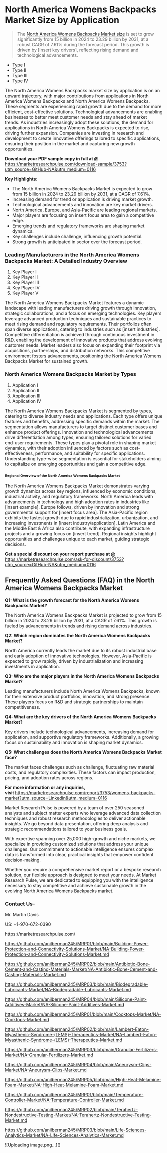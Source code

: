 <h1>North America Womens Backpacks Market&nbsp;Size by Application</h1><blockquote><p>The <a href="https://marketresearchpulse.com/download-sample/3753?utm_source=GitHub-NA&amp;utm_medium=0116">North America Womens Backpacks Market size</a> is set to grow significantly from 15 billion in 2024 to 23.29 billion by 2031, at a robust CAGR of 7.61% during the forecast period. This growth is driven by [insert key drivers], reflecting rising demand and technological advancements.</p></blockquote><ul><li>Type I <li> Type II <li> Type III <li> Type IV</li></ul><p>The North America Womens Backpacks market size by application is on an upward trajectory, with major contributions from applications in North America Womens Backpacks and North America Womens Backpacks. These segments are experiencing rapid growth due to the demand for more efficient, cost-effective solutions. Technological advancements are enabling businesses to better meet customer needs and stay ahead of market trends. As industries increasingly adopt these solutions, the demand for applications in North America Womens Backpacks is expected to rise, driving further expansion. Companies are investing in research and development to create innovative offerings tailored to specific applications, ensuring their position in the market and capturing new growth opportunities.</p><p><strong>Download your PDF sample copy in full at @ </strong><a href="https://marketresearchpulse.com/download-sample/3753?utm_source=GitHub-NA&amp;utm_medium=0116">https://marketresearchpulse.com/download-sample/3753?utm_source=GitHub-NA&amp;utm_medium=0116</a></p><p><strong>Key Highlights: </strong></p><ul><li>The North America Womens Backpacks Market is expected to grow from 15 billion in 2024 to 23.29 billion by 2031, at a CAGR of 7.61%.</li><li>Increasing demand for trend or application is driving market growth.</li><li>Technological advancements and innovation are key market drivers.</li><li>North America, Europe, and Asia-Pacific are leading regional markets.</li><li>Major players are focusing on insert focus area to gain a competitive edge.</li><li>Emerging trends and regulatory frameworks are shaping market dynamics.</li><li>Key challenges include challenge, influencing growth potential.</li><li>Strong growth is anticipated in sector over the forecast period.</li></ul><h3>Leading Manufacturers in the North America Womens Backpacks Market: A Detailed Industry Overview</h3><ol><li>Key Player I</li><li>Key Player II</li><li>Key Player III</li><li>Key Player IV</li><li>Key Player V</li></ol><div class="flex max-w-full flex-col flex-grow"><div class="min-h-8 text-message flex w-full flex-col items-end gap-2 whitespace-normal break-words [.text-message+&amp;]:mt-5" dir="auto" data-message-author-role="assistant" data-message-id="fd8432e4-4910-450d-b182-61b7bfb0a01f" data-message-model-slug="gpt-4o"><div class="flex w-full flex-col gap-1 empty:hidden first:pt-[3px]"><div class="markdown prose w-full break-words dark:prose-invert light"><p>The North America Womens Backpacks Market features a dynamic landscape with leading manufacturers driving growth through innovation, strategic collaborations, and a focus on emerging technologies. Key players leverage advanced production techniques and sustainable practices to meet rising demand and regulatory requirements. Their portfolios often span diverse applications, catering to industries such as [insert industries]. Competitive differentiation is achieved through continuous investment in R&amp;D, enabling the development of innovative products that address evolving customer needs. Market leaders also focus on expanding their footprint via acquisitions, partnerships, and distribution networks. This competitive environment fosters advancements, positioning the North America Womens Backpacks Market for sustained growth.</p></div></div></div></div><h3>North America Womens Backpacks Market by Types</h3><ol><li>Application I <li> Application II <li> Application III <li> Application IV</li></ol><div class="flex max-w-full flex-col flex-grow"><div class="min-h-8 text-message flex w-full flex-col items-end gap-2 whitespace-normal break-words [.text-message+&amp;]:mt-5" dir="auto" data-message-author-role="assistant" data-message-id="084470be-0bb7-4664-bddf-5156b4f41249" data-message-model-slug="gpt-4o-mini"><div class="flex w-full flex-col gap-1 empty:hidden first:pt-[3px]"><div class="markdown prose w-full break-words dark:prose-invert light"><p>The North America Womens Backpacks Market is segmented by types, catering to diverse industry needs and applications. Each type offers unique features and benefits, addressing specific demands within the market. The segmentation allows manufacturers to target distinct customer bases and enhance product offerings. Innovation and technological advancements drive differentiation among types, ensuring tailored solutions for varied end-user requirements. These types play a pivotal role in shaping market dynamics, with their adoption influenced by factors such as cost-effectiveness, performance, and suitability for specific applications. Understanding type-wise segmentation is essential for stakeholders aiming to capitalize on emerging opportunities and gain a competitive edge.</p></div></div></div></div><h3><span style="font-size: 11px;">Regional Overview of the North America Womens Backpacks Market</span></h3><div class="flex max-w-full flex-col flex-grow"><div class="min-h-8 text-message flex w-full flex-col items-end gap-2 whitespace-normal break-words [.text-message+&amp;]:mt-5" dir="auto" data-message-author-role="assistant" data-message-id="e9038762-ce64-4e30-91c9-9bd413514231" data-message-model-slug="gpt-4o-mini"><div class="flex w-full flex-col gap-1 empty:hidden first:pt-[3px]"><div class="markdown prose w-full break-words dark:prose-invert light"><p>The North America Womens Backpacks Market demonstrates varying growth dynamics across key regions, influenced by economic conditions, industrial activity, and regulatory frameworks. North America leads with advancements in technology and high adoption rates in industries like [insert example]. Europe follows, driven by innovation and strong governmental support for [insert focus area]. The Asia-Pacific region exhibits the fastest growth due to rapid industrialization, urbanization, and increasing investments in [insert industry/application]. Latin America and the Middle East &amp; Africa also contribute, with expanding infrastructure projects and a growing focus on [insert trend]. Regional insights highlight opportunities and challenges unique to each market, guiding strategic decisions.</p></div></div></div></div><p><strong>Get a special discount on your report purchase at @ </strong><a href="https://marketresearchpulse.com/ask-for-discount/3753?utm_source=GitHub-NA&amp;utm_medium=0116">https://marketresearchpulse.com/ask-for-discount/3753?utm_source=GitHub-NA&amp;utm_medium=0116</a></p><h2>Frequently Asked Questions (FAQ) in the North America Womens Backpacks Market</h2><p><strong>Q1: What is the growth forecast for the North America Womens Backpacks Market?</strong></p><p>The North America Womens Backpacks Market is projected to grow from 15 billion in 2024 to 23.29 billion by 2031, at a CAGR of 7.61%. This growth is fueled by advancements in trends and rising demand across industries.</p><p><strong>Q2: Which region dominates the North America Womens Backpacks Market?</strong></p><p>North America currently leads the market due to its robust industrial base and early adoption of innovative technologies. However, Asia-Pacific is expected to grow rapidly, driven by industrialization and increasing investments in application.</p><p><strong>Q3: Who are the major players in the North America Womens Backpacks Market?</strong></p><p>Leading manufacturers include North America Womens Backpacks, known for their extensive product portfolios, innovation, and strong presence. These players focus on R&amp;D and strategic partnerships to maintain competitiveness.</p><p><strong>Q4: What are the key drivers of the North America Womens Backpacks Market?</strong></p><p>Key drivers include technological advancements, increasing demand for application, and supportive regulatory frameworks. Additionally, a growing focus on sustainability and innovation is shaping market dynamics.</p><p><strong>Q5: What challenges does the North America Womens Backpacks Market face?</strong></p><p>The market faces challenges such as challenge, fluctuating raw material costs, and regulatory complexities. These factors can impact production, pricing, and adoption rates across regions.</p><p><strong>For more information or any inquiries, visit&nbsp;</strong><a href="https://marketresearchpulse.com/report/3753/womens-backpacks-market?utm_source=Linkedin&utm_medium=0116">https://marketresearchpulse.com/report/3753/womens-backpacks-market?utm_source=Linkedin&utm_medium=0116</a></p><p>Market Research Pulse is powered by a team of over 250 seasoned analysts and subject matter experts who leverage advanced data collection techniques and robust research methodologies to deliver actionable insights. We go beyond data presentation, offering deep analysis and strategic recommendations tailored to your business goals.</p><p>With expertise spanning over 25,000 high-growth and niche markets, we specialize in providing customized solutions that address your unique challenges. Our commitment to actionable intelligence ensures complex data is transformed into clear, practical insights that empower confident decision-making.</p><p>Whether you require a comprehensive market report or a bespoke research solution, our flexible approach is designed to meet your needs. At Market Research Pulse, we are dedicated to equipping you with the intelligence necessary to stay competitive and achieve sustainable growth in the evolving North America Womens Backpacks market.</p><h3><strong>Contact Us-</strong></h3><p>Mr. Martin Davis</p><p>US: +1-970-672-0390</p><p>https://marketresearchpulse.com/</p><p><a href="https://github.com/anilberman245/MRP01/blob/main/Building-Power-Protection-and-Connectivity-Solutions-Market/NA-Building-Power-Protection-and-Connectivity-Solutions-Market.md">https://github.com/anilberman245/MRP01/blob/main/Building-Power-Protection-and-Connectivity-Solutions-Market/NA-Building-Power-Protection-and-Connectivity-Solutions-Market.md</a></p><p><a href="https://github.com/anilberman245/MRP02/blob/main/Antibiotic-Bone-Cement-and-Casting-Materials-Market/NA-Antibiotic-Bone-Cement-and-Casting-Materials-Market.md">https://github.com/anilberman245/MRP02/blob/main/Antibiotic-Bone-Cement-and-Casting-Materials-Market/NA-Antibiotic-Bone-Cement-and-Casting-Materials-Market.md</a></p><p><a href="https://github.com/anilberman245/MRP03/blob/main/Biodegradable-Lubricants-Market/NA-Biodegradable-Lubricants-Market.md">https://github.com/anilberman245/MRP03/blob/main/Biodegradable-Lubricants-Market/NA-Biodegradable-Lubricants-Market.md</a></p><p><a href="https://github.com/anilberman245/MRP04/blob/main/Silicone-Paint-Additives-Market/NA-Silicone-Paint-Additives-Market.md">https://github.com/anilberman245/MRP04/blob/main/Silicone-Paint-Additives-Market/NA-Silicone-Paint-Additives-Market.md</a></p><p><a href="https://github.com/anilberman245/MRP01/blob/main/Cooktops-Market/NA-Cooktops-Market.md">https://github.com/anilberman245/MRP01/blob/main/Cooktops-Market/NA-Cooktops-Market.md</a></p><p><a href="https://github.com/anilberman245/MRP02/blob/main/Lambert-Eaton-Myasthenic-Syndrome-(LEMS)-Therapeutics-Market/NA-Lambert-Eaton-Myasthenic-Syndrome-(LEMS)-Therapeutics-Market.md">https://github.com/anilberman245/MRP02/blob/main/Lambert-Eaton-Myasthenic-Syndrome-(LEMS)-Therapeutics-Market/NA-Lambert-Eaton-Myasthenic-Syndrome-(LEMS)-Therapeutics-Market.md</a></p><p><a href="https://github.com/anilberman245/MRP03/blob/main/Granular-Fertilizers-Market/NA-Granular-Fertilizers-Market.md">https://github.com/anilberman245/MRP03/blob/main/Granular-Fertilizers-Market/NA-Granular-Fertilizers-Market.md</a></p><p><a href="https://github.com/anilberman245/MRP04/blob/main/Aneurysm-Clips-Market/NA-Aneurysm-Clips-Market.md">https://github.com/anilberman245/MRP04/blob/main/Aneurysm-Clips-Market/NA-Aneurysm-Clips-Market.md</a></p><p><a href="https://github.com/anilberman245/MRP05/blob/main/High-Heat-Melamine-Foam-Market/NA-High-Heat-Melamine-Foam-Market.md">https://github.com/anilberman245/MRP05/blob/main/High-Heat-Melamine-Foam-Market/NA-High-Heat-Melamine-Foam-Market.md</a></p><p><a href="https://github.com/anilberman245/MRP01/blob/main/Temperature-Controller-Market/NA-Temperature-Controller-Market.md">https://github.com/anilberman245/MRP01/blob/main/Temperature-Controller-Market/NA-Temperature-Controller-Market.md</a></p><p><a href="https://github.com/anilberman245/MRP02/blob/main/Terahertz-Nondestructive-Testing-Market/NA-Terahertz-Nondestructive-Testing-Market.md">https://github.com/anilberman245/MRP02/blob/main/Terahertz-Nondestructive-Testing-Market/NA-Terahertz-Nondestructive-Testing-Market.md</a></p><p><a href="https://github.com/anilberman245/MRP03/blob/main/Life-Sciences-Analytics-Market/NA-Life-Sciences-Analytics-Market.md">https://github.com/anilberman245/MRP03/blob/main/Life-Sciences-Analytics-Market/NA-Life-Sciences-Analytics-Market.md</a></p>
![Uploading image.png…]()
